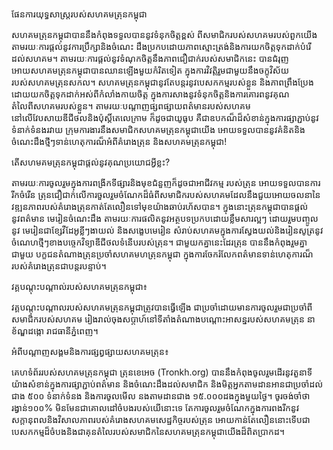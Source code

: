 ផែនការយុទ្ធសាស្រ្តរបស់សហគមត្រុនកម្ពុជា

សហគមត្រុនកម្ពុជាបាននឹងកំពុងទទួលបាននូវទំនុកចិត្តខ្ពស់ ពីសមាជិករបស់សហគមរបស់ពួកយើង តាមរយៈការផ្តល់នូវការប្រឹក្សានិងចំណេះ ដឹងប្រកបដោយភាពស្មោះត្រង់និងការយកចិត្តទុកដាក់បំរើ ដល់សហគម។ តាមរយៈការផ្តល់នូវទំណុកចិត្តនឹងភាពជឿជាក់របស់សមាជិកនេះ បានជំរុញអោយសហគមត្រុនកម្ពុជាបានឈានឡើងមួយកំរិតទៀត ក្នុងការវិវត្តិរួមជាមួយនឹងចក្ខុវិស័យរបស់សហគមត្រុនសកល។ សហគមត្រុនកម្ពុជានូវតែបន្តរនូវបេសកកម្មរបស់ខ្លួន និងភាពព្រឹងប្រែងដោយយកចិត្តទុកដាក់អស់ពីកំលាំងកាយចិត្ត ក្នុងការសាងនូវទំនុកចិត្តនិងការគោរពនូវគុណតំលៃពីសហគមរបស់ខ្លួន។  តាមរយៈបណ្តាញផ្សពផ្សាយពត៌មានរបស់សហគម នៅលើវែបសាយឌីជីថលនិងប៉ុស្តិ៍តេលេក្រាម ក៏ដូចជាយូធូប គឺជាឧបកណ៏ដ៏សំខាន់ក្នុងការផ្សាភ្ជាប់នូវទំនាក់ទំនងរវាយ ក្រុមការងារនឹងសមាជិកសហគមត្រុនកម្ពុជាយើង អោយទទួលបាននូវគំនិតនិងចំណេះដឹងថ្មីៗទាន់ហេតុការណ៏អំពីគំរោងត្រុន និងសហគមត្រុនកម្ពុជា!

តើសហមគមត្រុនកម្ពុជាផ្តល់នូវគុណប្រយោជអ្វីខ្លះ?

តាមរយៈការចូលរួមក្នុងការពង្រីកទីផ្សារនិងមុខជំនួញក៏ដូចជាអាជីវកម្ម របស់ត្រុន អោយទទួលបានការរីកចំរើន ត្រុនជឿជាក់លើការចួលរួមចំណែកដ៏ធំពីសមាជិករបស់សហគមដែលនឹងជួយអោយចលនានៃវឌ្ឍនភាពរបស់គំរោងត្រុនកាត់តែលឿនទៅមុខយ៉ាងឆាប់រហ័សបាន។  ក្នុងនោះត្រុនកម្ពុជាបានផ្តល់នូវពត៌មាន មេរៀនចំណេះដឹង តាមរយៈការផលិតនូវអត្ថបទប្រកបដោយខ្លឹមសារល្អៗ ដោយរួមបញ្ចូលនូវ មេរៀនជាខ្សែវីដែអូខ្លីៗងាយល់ និងសង្ខេបមេរៀន សំរាប់សហគមក្នុងការស្វែងយល់និងរៀនសូត្រនូវចំណេហថ្មីៗខាងបច្ចេកវិទ្យាឌីជីថលទំនើបរបស់ត្រុន។ ជាមួយកគ្នានេះដែរត្រុន បាននឹងកំពុងរួមគ្នាជាមួយ បក្ខជនតំណាងត្រុនប្រចាំសហគមហត្រុនកម្ពុជា  ក្នុងការចែករំលែកពត៌មានទាន់ហេតុការណ៏របស់គំរោងត្រុនជាបន្តរបន្ទាប់។

វគ្គបណ្តុះបណ្តាល់របស់សហគមត្រុនកម្ពុជា៖

វគ្គបណ្តុះបណ្តាលរបស់សហគមត្រុនកម្ពុជាត្រូវបានធ្វើឡើង ជាប្រចាំដោយមានការចូលរួមជាប្រចាំពីសមាជិករបស់សហគម រៀងរាល់ចុងសប្តាហ៍នៅទីតាំងតំណាងបណ្តោះអាសន្នរបស់សហគមត្រុន នាខ័ណ្ឌដង្កោ រាជធានីភ្នំពេញ។

អំពីបណ្តាញសង្គមនិងការផ្សព្វផ្សាយសហគមត្រុន៖

គេហទំព័ររបស់សហគមត្រុនកម្ពុជា ត្រុនខេអេច (Tronkh.org) បាននឹងកំពុងចូលរួមដើរនូវតួនាទីយ៉ាងសំខាន់ក្នុងការផ្សាភ្ជាប់ពត៌មាន និងចំណេះដឹងដល់សមាជិក និងមិត្តអ្នកតាមដានអានជាប្រចាំដល់ជាង ៥០០ ទំនាក់ទំនង និងការចូលមើល នងតាមដានជាង ១៥.០០០ដងក្នុងមួយថ្ងៃ។
ចូរចង់ចាំថា រង្វាន់១០០% មិនមែនជាគោលដៅចំបងរបស់យើនោះទេ តែការចូលរួមចំណែកក្នុងការពងរីកនូវសក្តានុពលនិងវិសាលភាពរបស់គំរោងសហគមសេដ្ឋកិច្ចរបស់ត្រុន អោយកាន់តែលឿននោះទើបជាបេសកកម្មដ៏ចំបងនិងជាគុនតំលៃរបស់សមាជិកនៃសហគមត្រុនកម្ពុជាយើងដ៏ពិតប្រាកដ។


